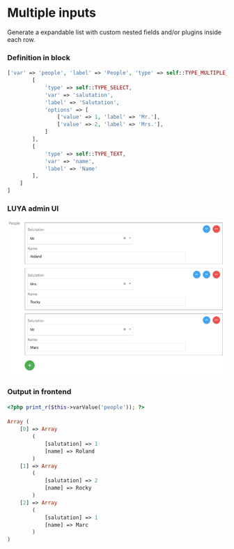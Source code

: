 # Multiple inputs

Generate a expandable list with custom nested fields and/or plugins inside each row.

### Definition in block

```php
['var' => 'people', 'label' => 'People', 'type' => self::TYPE_MULTIPLE_INPUTS, 'options' => [
        [
            'type' => self::TYPE_SELECT,
            'var' => 'salutation',
            'label' => 'Salutation',
            'options' => [
                ['value' => 1, 'label' => 'Mr.'],
                ['value' => 2, 'label' => 'Mrs.'],
            ]
        ],
        [
            'type' => self::TYPE_TEXT,
            'var' => 'name',
            'label' => 'Name'
        ],
    ]
]
```

### LUYA admin UI

![Example of multiple inputs in action](../img/app-block-type-multiple-inputs-example.png "Multiple inputs in action")

### Output in frontend

```php
<?php print_r($this->varValue('people')); ?>

Array (
    [0] => Array
        (
            [salutation] => 1
            [name] => Roland
        )
    [1] => Array
        (
            [salutation] => 2
            [name] => Rocky
        )
    [2] => Array
        (
            [salutation] => 1
            [name] => Marc
        )
)
```
